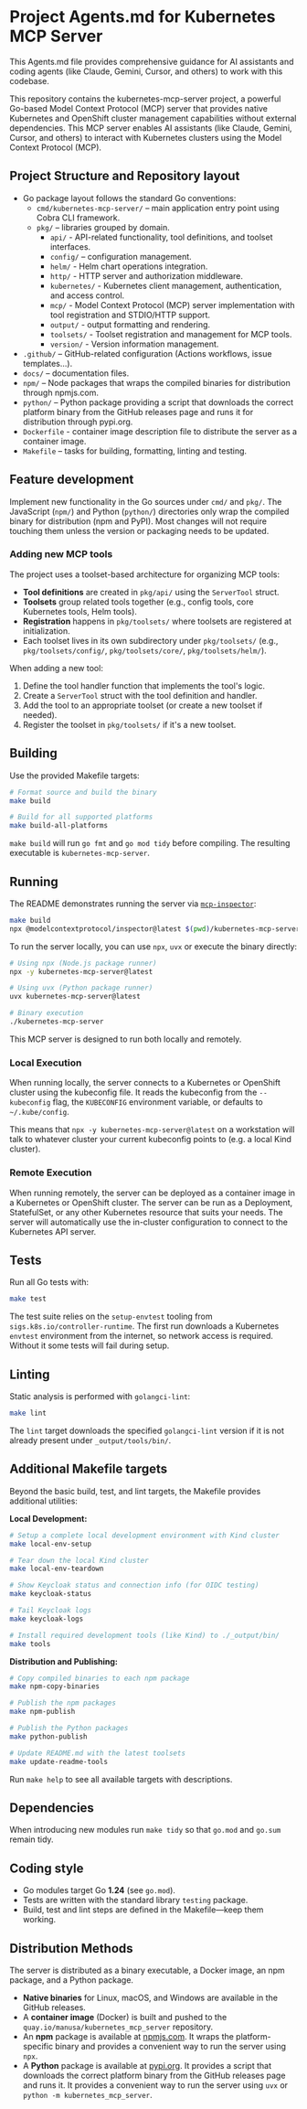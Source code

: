 # Project Agents.md for Kubernetes MCP Server

This Agents.md file provides comprehensive guidance for AI assistants and coding agents (like Claude, Gemini, Cursor, and others) to work with this codebase.

This repository contains the kubernetes-mcp-server project,
a powerful Go-based Model Context Protocol (MCP) server that provides native Kubernetes and OpenShift cluster management capabilities without external dependencies.
This MCP server enables AI assistants (like Claude, Gemini, Cursor, and others) to interact with Kubernetes clusters using the Model Context Protocol (MCP).

## Project Structure and Repository layout

- Go package layout follows the standard Go conventions:
  - `cmd/kubernetes-mcp-server/` – main application entry point using Cobra CLI framework.
  - `pkg/` – libraries grouped by domain.
    - `api/` - API-related functionality, tool definitions, and toolset interfaces.
    - `config/` – configuration management.
    - `helm/` - Helm chart operations integration.
    - `http/` - HTTP server and authorization middleware.
    - `kubernetes/` - Kubernetes client management, authentication, and access control.
    - `mcp/` - Model Context Protocol (MCP) server implementation with tool registration and STDIO/HTTP support.
    - `output/` - output formatting and rendering.
    - `toolsets/` - Toolset registration and management for MCP tools.
    - `version/` - Version information management.
- `.github/` – GitHub-related configuration (Actions workflows, issue templates...).
- `docs/` – documentation files.
- `npm/` – Node packages that wraps the compiled binaries for distribution through npmjs.com.
- `python/` – Python package providing a script that downloads the correct platform binary from the GitHub releases page and runs it for distribution through pypi.org.
- `Dockerfile` - container image description file to distribute the server as a container image.
- `Makefile` – tasks for building, formatting, linting and testing.

## Feature development

Implement new functionality in the Go sources under `cmd/` and `pkg/`.
The JavaScript (`npm/`) and Python (`python/`) directories only wrap the compiled binary for distribution (npm and PyPI).
Most changes will not require touching them unless the version or packaging needs to be updated.

### Adding new MCP tools

The project uses a toolset-based architecture for organizing MCP tools:

- **Tool definitions** are created in `pkg/api/` using the `ServerTool` struct.
- **Toolsets** group related tools together (e.g., config tools, core Kubernetes tools, Helm tools).
- **Registration** happens in `pkg/toolsets/` where toolsets are registered at initialization.
- Each toolset lives in its own subdirectory under `pkg/toolsets/` (e.g., `pkg/toolsets/config/`, `pkg/toolsets/core/`, `pkg/toolsets/helm/`).

When adding a new tool:
1. Define the tool handler function that implements the tool's logic.
2. Create a `ServerTool` struct with the tool definition and handler.
3. Add the tool to an appropriate toolset (or create a new toolset if needed).
4. Register the toolset in `pkg/toolsets/` if it's a new toolset.

## Building

Use the provided Makefile targets:

```bash
# Format source and build the binary
make build

# Build for all supported platforms
make build-all-platforms
```

`make build` will run `go fmt` and `go mod tidy` before compiling.
The resulting executable is `kubernetes-mcp-server`.

## Running

The README demonstrates running the server via
[`mcp-inspector`](https://modelcontextprotocol.io/docs/tools/inspector):

```bash
make build
npx @modelcontextprotocol/inspector@latest $(pwd)/kubernetes-mcp-server
```

To run the server locally, you can use `npx`, `uvx` or execute the binary directly:

```bash
# Using npx (Node.js package runner)
npx -y kubernetes-mcp-server@latest

# Using uvx (Python package runner)
uvx kubernetes-mcp-server@latest

# Binary execution
./kubernetes-mcp-server
```

This MCP server is designed to run both locally and remotely.

### Local Execution

When running locally, the server connects to a Kubernetes or OpenShift cluster using the kubeconfig file.
It reads the kubeconfig from the `--kubeconfig` flag, the `KUBECONFIG` environment variable, or defaults to `~/.kube/config`.

This means that `npx -y kubernetes-mcp-server@latest` on a workstation will talk to whatever cluster your current kubeconfig points to (e.g. a local Kind cluster).

### Remote Execution

When running remotely, the server can be deployed as a container image in a Kubernetes or OpenShift cluster.
The server can be run as a Deployment, StatefulSet, or any other Kubernetes resource that suits your needs.
The server will automatically use the in-cluster configuration to connect to the Kubernetes API server.

## Tests

Run all Go tests with:

```bash
make test
```

The test suite relies on the `setup-envtest` tooling from `sigs.k8s.io/controller-runtime`.
The first run downloads a Kubernetes `envtest` environment from the internet, so network access is required.
Without it some tests will fail during setup.

## Linting

Static analysis is performed with `golangci-lint`:

```bash
make lint
```

The `lint` target downloads the specified `golangci-lint` version if it is not already present under `_output/tools/bin/`.

## Additional Makefile targets

Beyond the basic build, test, and lint targets, the Makefile provides additional utilities:

**Local Development:**
```bash
# Setup a complete local development environment with Kind cluster
make local-env-setup

# Tear down the local Kind cluster
make local-env-teardown

# Show Keycloak status and connection info (for OIDC testing)
make keycloak-status

# Tail Keycloak logs
make keycloak-logs

# Install required development tools (like Kind) to ./_output/bin/
make tools
```

**Distribution and Publishing:**
```bash
# Copy compiled binaries to each npm package
make npm-copy-binaries

# Publish the npm packages
make npm-publish

# Publish the Python packages
make python-publish

# Update README.md with the latest toolsets
make update-readme-tools
```

Run `make help` to see all available targets with descriptions.

## Dependencies

When introducing new modules run `make tidy` so that `go.mod` and `go.sum` remain tidy.

## Coding style

- Go modules target Go **1.24** (see `go.mod`).
- Tests are written with the standard library `testing` package.
- Build, test and lint steps are defined in the Makefile—keep them working.

## Distribution Methods

The server is distributed as a binary executable, a Docker image, an npm package, and a Python package.

- **Native binaries** for Linux, macOS, and Windows are available in the GitHub releases.
- A **container image** (Docker) is built and pushed to the `quay.io/manusa/kubernetes_mcp_server` repository.
- An **npm** package is available at [npmjs.com](https://www.npmjs.com/package/kubernetes-mcp-server).
  It wraps the platform-specific binary and provides a convenient way to run the server using `npx`.
- A **Python** package is available at [pypi.org](https://pypi.org/project/kubernetes-mcp-server/).
  It provides a script that downloads the correct platform binary from the GitHub releases page and runs it.
  It provides a convenient way to run the server using `uvx` or `python -m kubernetes_mcp_server`.
